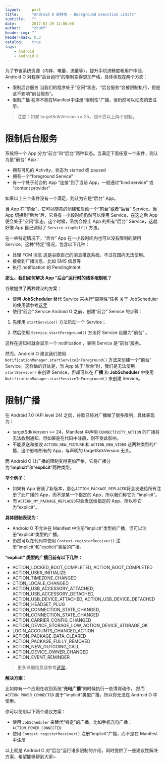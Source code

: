 ```yaml
---
layout:     post
title:      "Android O 新特性 - Background Execution Limits"
subtitle:   ""
date:       2017-03-29 12:00:00
author:     "zhuhf"
header-img: ""
header-mask: 0.3
catalog:    true
tags:
    - Android
    - Android O
---
```




为了节省系统资源（内存、电量、流量等），提升手机流畅度和用户体验，Android O 对程序“后台运行”的限制变得更加严格，具体体现在两个方面：

 - 限制后台服务
当我们的程序处于“空闲”状态，“后台服务”会被限制执行，但是这不影响“前台服务”。
 - 限制广播
程序不能在Manifest中注册“限制性”广播，但仍然可以动态的去注册。

> 注意：如果 targetSdkVersion <= 25，则不受以上两个限制。

限制后台服务
======

系统将一个 App 分为“前台”和“后台”两种状态。当满足下面任意一个条件，则认为是“前台” App：

 - 拥有可见的 Activity，状态为 started 或 paused
 - 拥有一个“foreground Service”
 - 有一个处于前台的 App “连接”到了当前 App，一般通过“bind service” 或 “content provider”

如果以上三个条件没有一个满足，则认为它是“后台” App。

当 App 在“前台”，它可以随意的创建和启动一个“前台”或者“后台” Service。当 App 切换到“后台”后，它将有一小段时间仍然可以使用 Service，在这之后 App 便会处于“空闲”状态。这个时候，系统会停止 App 的所有“后台” Service，这就好像 App 自己调用了 `Service.stopSelf()` 方法。

在一些特定情况下，“后台” App 在一小段时间内也可以没有限制的使用 Service。这种“特定”情况，包含以下几种：

 - 处理 FCM 消息
 这是谷歌自己的消息推送系统，不过在国内无法使用。
 - 接收到广播消息，比如 SMS 信息等
 - 执行 notification 的 PendingIntent

**那么，我们如何解决 App “后台”运行时的诸多限制呢？**

谷歌提供了两种建议的方案：

 - 使用 **JobScheduler** 替代 Service 来执行“周期性”任务
关于 JobScheduler 的使用请参考[这里](http://blog.csdn.net/bboyfeiyu/article/details/44809395)
- 使用“前台” Service
Android O 之前，创建“前台” Service 的步骤：

 1. 先使用 `startService()` 方法启动一个 Service；
 
 2. 然后使用 `Service.startForeground()` 方法将 Service 设置为“前台” 。

这样在通知栏就会显示一个 notification ，表明 Service 是“前台”服务。

然而，Android O 建议我们使用 `NotificationManager.startServiceInForeground()` 方法来创建一个“前台” Service。这样做的好处是，当 App 处于“后台”时，我们是无法使用 `startService()` 来创建 Service，但却可以在 **广播** 和 **JobScheduler** 中使用 `NotificationManager.startServiceInForeground()` 来创建 Service。

限制广播
====
在 Android 7.0 (API level 24)  之后，谷歌已经对广播做了很多限制，具体表现为：

 - targetSdkVersion >= 24，Manifest 中声明 `CONNECTIVITY_ACTION` 的广播将无法收到通知。但如果是在代码中注册，则不受此影响。
 - 不能发送和接收 `ACTION_NEW_PICTURE` 和 `ACTION_NEW_VIDEO` 这两种类型的广播，这个影响所有的 App，与声明的 targetSdkVersion 无关。
 
而 Android O 让广播的限制变得更加严格，它将广播分为“**implicit**”和“**explicit**”两种类型。

**举个例子：**

 -  如果有 App 安装了新版本，那么`ACTION_PACKAGE_REPLACED`将会发送给所有注册了此广播的 App，而不是某一个指定的 App，所以我们称它为 “implicit”。
 -  而 `ACTION_MY_PACKAGE_REPLACED`只会发送给指定的 App，所以称它为“explicit”。
 
**具体限制表现为：**

 - Android O 不允许在 Manifest 中注册“implicit”类型的广播，但可以注册“explicit”类型的广播。
 - 仍然可以在代码中使用 `Context.registerReceiver()` 注册“implicit”和“explicit”类型的广播。
 
**“explicit” 类型的广播目前有以下几种：**

 - ACTION_LOCKED_BOOT_COMPLETED, 
 ACTION_BOOT_COMPLETED
 - ACTION_USER_INITIALIZE
 - ACTION_TIMEZONE_CHANGED
 - CTION_LOCALE_CHANGED
 - ACTION_USB_ACCESSORY_ATTACHED, ACTION_USB_ACCESSORY_DETACHED, 
ACTION_USB_DEVICE_ATTACHED, 
ACTION_USB_DEVICE_DETACHED
 - ACTION_HEADSET_PLUG
 - ACTION_CONNECTION_STATE_CHANGED, ACTION_CONNECTION_STATE_CHANGED
 - ACTION_CARRIER_CONFIG_CHANGED
 - ACTION_DEVICE_STORAGE_LOW, 
 ACTION_DEVICE_STORAGE_OK
 - LOGIN_ACCOUNTS_CHANGED_ACTION
 - ACTION_PACKAGE_DATA_CLEARED
 - ACTION_PACKAGE_FULLY_REMOVED
 - ACTION_NEW_OUTGOING_CALL
 - ACTION_DEVICE_OWNER_CHANGED
 - ACTION_EVENT_REMINDER
 
> 更多详细信息请参考[这里](https://developer.android.google.cn/preview/features/background-broadcasts.html)。

**解决方案：**

比如你有一个应用在收到系统“**充电广播**”的时候执行一些清理动作， 然而 `ACTION_POWER_CONNECTED` 属于“implicit”类型广播，所以你无法在 Android O 中使用。

你可以使用以下两个建议方案：

 - 使用 `JobScheduler` 来替代“特定”的广播，比如手机充电广播： `ACTION_POWER_CONNECTED`
 - 使用 `Context.registerReceiver()` 注册“implicit”广播，而不是在 Manifest 中注册
 
以上就是 Android O 对“后台”运行诸多限制的介绍，同时提供了一些建议性解决方案，希望能够帮到大家~